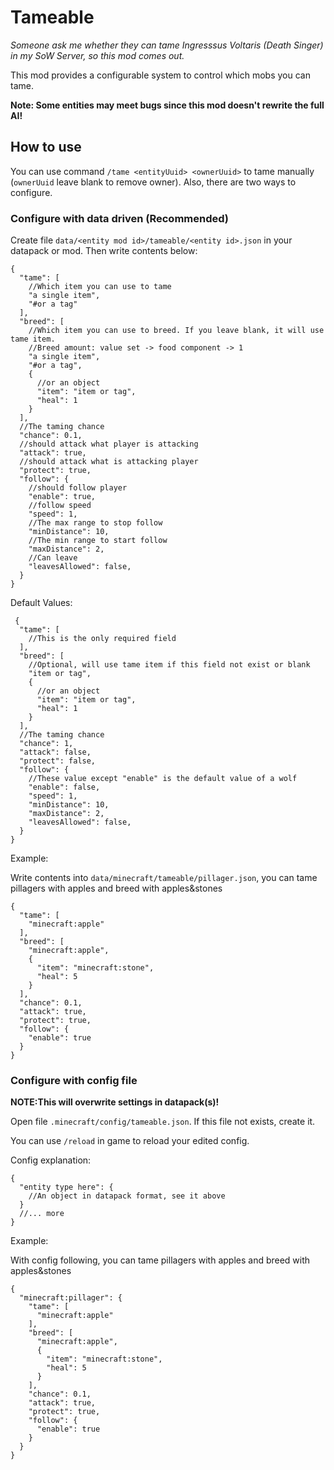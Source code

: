 # Tameable

*Someone ask me whether they can tame Ingresssus Voltaris (Death Singer) in my SoW Server, so this mod comes out.*

This mod provides a configurable system to control which mobs you can tame.

**Note: Some entities may meet bugs since this mod doesn't rewrite the full AI!**

## How to use

You can use command `/tame <entityUuid> <ownerUuid>` to tame manually (`ownerUuid` leave blank to remove owner). Also, there are two ways to configure.

### Configure with data driven (Recommended)

Create file `data/<entity mod id>/tameable/<entity id>.json` in your datapack or mod. Then write contents below:

```json5
{
  "tame": [
    //Which item you can use to tame
    "a single item",
    "#or a tag"
  ],
  "breed": [
    //Which item you can use to breed. If you leave blank, it will use tame item.
    //Breed amount: value set -> food component -> 1
    "a single item",
    "#or a tag",
    {
      //or an object
      "item": "item or tag",
      "heal": 1
    }
  ],
  //The taming chance
  "chance": 0.1,
  //should attack what player is attacking
  "attack": true,
  //should attack what is attacking player
  "protect": true,
  "follow": {
    //should follow player
    "enable": true,
    //follow speed
    "speed": 1,
    //The max range to stop follow
    "minDistance": 10,
    //The min range to start follow
    "maxDistance": 2,
    //Can leave
    "leavesAllowed": false,
  }
}
```

Default Values:

```json5
 {
  "tame": [
    //This is the only required field
  ],
  "breed": [
    //Optional, will use tame item if this field not exist or blank
    "item or tag",
    {
      //or an object
      "item": "item or tag",
      "heal": 1
    }
  ],
  //The taming chance
  "chance": 1,
  "attack": false,
  "protect": false,
  "follow": {
    //These value except "enable" is the default value of a wolf
    "enable": false,
    "speed": 1,
    "minDistance": 10,
    "maxDistance": 2,
    "leavesAllowed": false,
  }
}
```

Example:

Write contents into `data/minecraft/tameable/pillager.json`, you can tame pillagers with apples and breed with
apples&stones

```json5
{
  "tame": [
    "minecraft:apple"
  ],
  "breed": [
    "minecraft:apple",
    {
      "item": "minecraft:stone",
      "heal": 5
    }
  ],
  "chance": 0.1,
  "attack": true,
  "protect": true,
  "follow": {
    "enable": true
  }
}
```

### Configure with config file

**NOTE:This will overwrite settings in datapack(s)!**

Open file `.minecraft/config/tameable.json`. If this file not exists, create it.

You can use `/reload` in game to reload your edited config.

Config explanation:

```json5
{
  "entity type here": {
    //An object in datapack format, see it above
  }
  //... more
}
```

Example:

With config following, you can tame pillagers with apples and breed with apples&stones

```json5
{
  "minecraft:pillager": {
    "tame": [
      "minecraft:apple"
    ],
    "breed": [
      "minecraft:apple",
      {
        "item": "minecraft:stone",
        "heal": 5
      }
    ],
    "chance": 0.1,
    "attack": true,
    "protect": true,
    "follow": {
      "enable": true
    }
  }
}
```